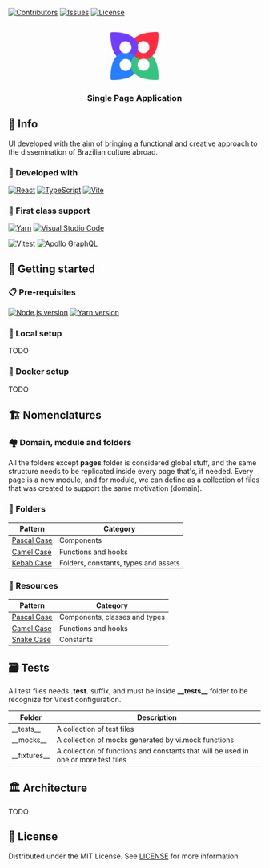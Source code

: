[![Contributors][contributors-shield]][contributors-url]
[![Issues][issues-shield]][issues-url]
[![License][license-shield]][license-url]

<br />

<div align="center">
  <a href="https://github.com/ficbr/web">
    <img src="./public/favicon/android-icon-96x96.png" alt="Logo" width="96" height="96">
  </a>

  <h3 align="center">Single Page Application</h3>
</div>

## 💾 Info

UI developed with the aim of bringing a functional and creative approach to the dissemination of Brazilian culture abroad.

### 🤖 Developed with

[![React][react]][react-url]
[![TypeScript][typescript]][typescript-url]
[![Vite][vite]][vite-url]

### 💽 First class support

[![Yarn][yarn]][yarn-url]
[![Visual Studio Code][vscode]][vscode-url]

[![Vitest][vitest]][vitest-url]
[![Apollo GraphQL][apollo-graphql]][apollo-graphql-url]

## 🔰 Getting started

### 📋 Pre-requisites

[![Node.js version][node.js-version]][node.js-installation]
[![Yarn version][yarn-version]][yarn-installation]

### 🔩 Local setup

TODO

### 🐋 Docker setup

TODO

## 🏗 Nomenclatures

### 🏘 Domain, module and folders

All the folders except **pages** folder is considered global stuff, and the same structure needs to be replicated inside every page that's, if needed. Every page is a new module, and for module, we can define as a collection of files that was created to support the same motivation (domain).

### 📁 Folders

| Pattern                                                   | Category                             |
| --------------------------------------------------------- | ------------------------------------ |
| [Pascal Case](https://en.wiktionary.org/wiki/Pascal_case) | Components                           |
| [Camel Case](https://en.wiktionary.org/wiki/CamelCase)    | Functions and hooks                  |
| [Kebab Case](https://en.wiktionary.org/wiki/kebab_case)   | Folders, constants, types and assets |

### 🧩 Resources

| Pattern                                                   | Category                      |
| --------------------------------------------------------- | ----------------------------- |
| [Pascal Case](https://en.wiktionary.org/wiki/Pascal_case) | Components, classes and types |
| [Camel Case](https://en.wiktionary.org/wiki/CamelCase)    | Functions and hooks           |
| [Snake Case](https://en.wiktionary.org/wiki/snake_case)   | Constants                     |

## 🗃 Tests

All test files needs **.test.** suffix, and must be inside **\_\_tests\_\_** folder to be recognize for Vitest configuration.

| Folder           | Description                                                                         |
| ---------------- | ----------------------------------------------------------------------------------- |
| \_\_tests\_\_    | A collection of test files                                                          |
| \_\_mocks\_\_    | A collection of mocks generated by vi.mock functions                                |
| \_\_fixtures\_\_ | A collection of functions and constants that will be used in one or more test files |

## 🏛 Architecture

TODO

## 📑 License

Distributed under the MIT License. See [LICENSE](https://github.com/ficbr/web/blob/main/LICENSE) for more information.

<!-- ASSETS -->

<!-- TOP INFO - BADGE - Contributors -->

[contributors-shield]: https://img.shields.io/github/contributors/ficbr/web.svg?style=for-the-badge
[contributors-url]: https://github.com/ficbr/web/graphs/contributors

<!-- TOP INFO - BADGE - Issues -->

[issues-shield]: https://img.shields.io/github/issues/ficbr/web.svg?style=for-the-badge
[issues-url]: https://github.com/ficbr/web/issues

<!-- TOP INFO - BADGE - License -->

[license-shield]: https://img.shields.io/github/license/ficbr/web.svg?style=for-the-badge
[license-url]: https://github.com/ficbr/web/blob/main/LICENSE.md

<!-- TECHNOLOGIES - BADGE - Vite -->

[vite]: https://img.shields.io/badge/vite-%23646CFF.svg?style=for-the-badge&logo=vite&logoColor=white
[vite-url]: https://vitejs.dev/

<!-- TECHNOLOGIES - BADGE - React -->

[react]: https://img.shields.io/badge/React-%2320232a.svg?style=for-the-badge&logo=react&logoColor=%2361DAFB
[react-url]: https://react.dev/

<!-- FIRST CLASS SUPPORT - BADGE - Vitest -->

[vitest]: https://img.shields.io/badge/-vitest-%FCC72B5?style=for-the-badge&logo=vitest&logoColor=white
[vitest-url]: https://vitest.dev/

<!-- FIRST CLASS SUPPORT - BADGE - Apollo GraphQL -->

[apollo-graphql]: https://img.shields.io/badge/-Apollo%20GraphQL-311C87?style=for-the-badge&logo=apollo-graphql
[apollo-graphql-url]: https://www.apollographql.com/

<!-- FIRST CLASS SUPPORT - BADGE - VS Code -->

[vscode]: https://img.shields.io/badge/Visual%20Studio%20Code-0078d7.svg?style=for-the-badge&logo=visual-studio-code&logoColor=white
[vscode-url]: https://code.visualstudio.com/

<!-- FIRST CLASS SUPPORT - BADGE - TypeScript -->

[typescript]: https://img.shields.io/badge/typescript-%23007ACC.svg?style=for-the-badge&logo=typescript&logoColor=white
[typescript-url]: https://www.typescriptlang.org/

<!-- FIRST CLASS SUPPORT - BADGE - Yarn -->

[yarn]: https://img.shields.io/badge/Yarn-%232C8EBB.svg?style=for-the-badge&logo=yarn&logoColor=white
[yarn-url]: https://www.npmjs.com/

<!-- PRE REQUISITES - BADGE - Node.js -->

[node.js-version]: https://shields.io/badge/node->=18.7.0-43853D?logo=node.js&style=for-the-badge&logoColor=white
[node.js-installation]: https://nodejs.dev/en/learn/how-to-install-nodejs

<!-- PRE REQUISITES - BADGE - Yarn -->

[yarn-version]: https://shields.io/badge/yarn->=1.19.1-%232C8EBB?logo=yarn&style=for-the-badge&logoColor=white
[yarn-installation]: https://yarnpkg.com/cli/install
